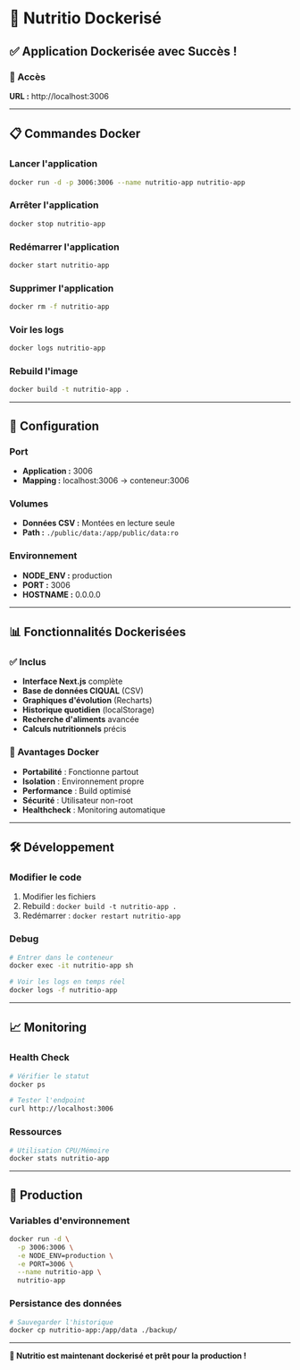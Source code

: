 # 🐳 Nutritio Dockerisé

## ✅ Application Dockerisée avec Succès !

### 🚀 Accès
**URL :** http://localhost:3006

---

## 📋 Commandes Docker

### Lancer l'application
```bash
docker run -d -p 3006:3006 --name nutritio-app nutritio-app
```

### Arrêter l'application
```bash
docker stop nutritio-app
```

### Redémarrer l'application
```bash
docker start nutritio-app
```

### Supprimer l'application
```bash
docker rm -f nutritio-app
```

### Voir les logs
```bash
docker logs nutritio-app
```

### Rebuild l'image
```bash
docker build -t nutritio-app .
```

---

## 🔧 Configuration

### Port
- **Application :** 3006
- **Mapping :** localhost:3006 → conteneur:3006

### Volumes
- **Données CSV :** Montées en lecture seule
- **Path :** `./public/data:/app/public/data:ro`

### Environnement
- **NODE_ENV :** production
- **PORT :** 3006
- **HOSTNAME :** 0.0.0.0

---

## 📊 Fonctionnalités Dockerisées

### ✅ Inclus
- **Interface Next.js** complète
- **Base de données CIQUAL** (CSV)
- **Graphiques d'évolution** (Recharts)
- **Historique quotidien** (localStorage)
- **Recherche d'aliments** avancée
- **Calculs nutritionnels** précis

### 🎯 Avantages Docker
- **Portabilité** : Fonctionne partout
- **Isolation** : Environnement propre
- **Performance** : Build optimisé
- **Sécurité** : Utilisateur non-root
- **Healthcheck** : Monitoring automatique

---

## 🛠️ Développement

### Modifier le code
1. Modifier les fichiers
2. Rebuild : `docker build -t nutritio-app .`
3. Redémarrer : `docker restart nutritio-app`

### Debug
```bash
# Entrer dans le conteneur
docker exec -it nutritio-app sh

# Voir les logs en temps réel
docker logs -f nutritio-app
```

---

## 📈 Monitoring

### Health Check
```bash
# Vérifier le statut
docker ps

# Tester l'endpoint
curl http://localhost:3006
```

### Ressources
```bash
# Utilisation CPU/Mémoire
docker stats nutritio-app
```

---

## 🚀 Production

### Variables d'environnement
```bash
docker run -d \
  -p 3006:3006 \
  -e NODE_ENV=production \
  -e PORT=3006 \
  --name nutritio-app \
  nutritio-app
```

### Persistance des données
```bash
# Sauvegarder l'historique
docker cp nutritio-app:/app/data ./backup/
```

---

**🎉 Nutritio est maintenant dockerisé et prêt pour la production !**

